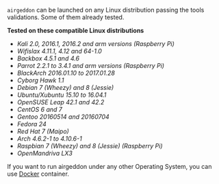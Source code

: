 `airgeddon` can be launched on any Linux distribution passing the tools validations. Some of them already tested.

<strong>Tested on these compatible Linux distributions</strong>
<ul>
	<em>
		<li>Kali 2.0, 2016.1, 2016.2 and arm versions (Raspberry Pi)</li>
		<li>Wifislax 4.11.1, 4.12 and 64-1.0</li>
		<li>Backbox 4.5.1 and 4.6</li>
		<li>Parrot 2.2.1 to 3.4.1 and arm versions (Raspberry Pi)</li>
		<li>BlackArch 2016.01.10 to 2017.01.28</li>
		<li>Cyborg Hawk 1.1</li>
		<li>Debian 7 (Wheezy) and 8 (Jessie)</li>
		<li>Ubuntu/Xubuntu 15.10 to 16.04.1</li>
		<li>OpenSUSE Leap 42.1 and 42.2</li>
		<li>CentOS 6 and 7</li>
		<li>Gentoo 20160514 and 20160704</li>
		<li>Fedora 24</li>
		<li>Red Hat 7 (Maipo)</li>
		<li>Arch 4.6.2-1 to 4.10.6-1</li>
		<li>Raspbian 7 (Wheezy) and 8 (Jessie) (Raspberry Pi)</li>
		<li>OpenMandriva LX3</li>
	</em>
</ul>

If you want to run airgeddon under any other Operating System, you can use [Docker] container.

[Docker]: https://github.com/v1s1t0r1sh3r3/airgeddon/wiki/Docker